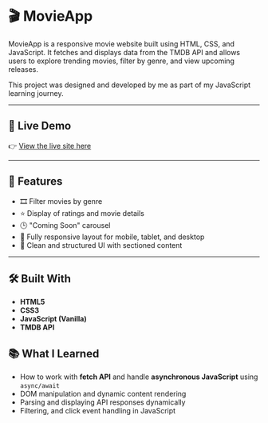 # 🎬 MovieApp

MovieApp is a responsive movie website built using HTML, CSS, and JavaScript. It fetches and displays data from the TMDB API and allows users to explore trending movies, filter by genre, and view upcoming releases.

This project was designed and developed by me as part of my JavaScript learning journey.

---

## 🚀 Live Demo

👉 [View the live site here](https://venharzeneli.github.io/MovieApp/)

---

## 📌 Features

- 🎞️ Filter movies by genre
- ⭐ Display of ratings and movie details
- 🕒 "Coming Soon" carousel
- 📱 Fully responsive layout for mobile, tablet, and desktop
- 📂 Clean and structured UI with sectioned content

---

## 🛠️ Built With

- **HTML5**
- **CSS3**
- **JavaScript (Vanilla)**
- **TMDB API**




## 📚 What I Learned

 - How to work with **fetch API** and handle **asynchronous JavaScript** using `async/await`
- DOM manipulation and dynamic content rendering
- Parsing and displaying API responses dynamically
- Filtering, and click event handling in JavaScript
